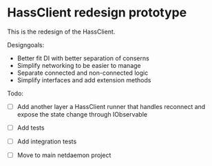 # HassClient redesign prototype

This is the redesign of the HassClient. 

Designgoals:

- Better fit DI with better separation of conserns
- Simplify networking to be easier to manage
- Separate connected and non-connected logic
- Simplify interfaces and add extension methods 

Todo:

- [ ] Add another layer a HassClient runner that handles reconnect and expose the state change through IObservable
- [ ] Add tests
- [ ] Add integration tests
- [ ] Move to main netdaemon project

